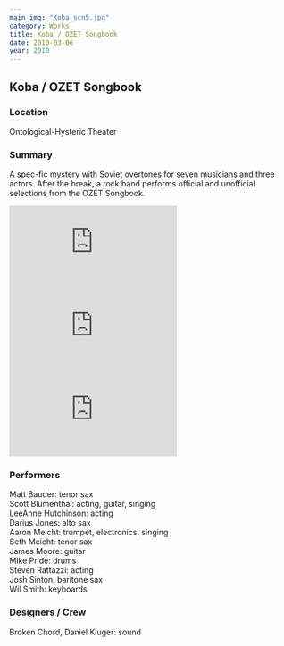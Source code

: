 ```yaml
---
main_img: "Koba_scn5.jpg"
category: Works
title: Koba / OZET Songbook
date: 2010-03-06
year: 2010
---
```

## Koba / OZET Songbook

### Location

Ontological-Hysteric Theater

### Summary

A spec-fic mystery with Soviet overtones for seven musicians and three actors. After the break, a rock band performs official and unofficial selections from the OZET Songbook.


<div class="row videos">
  <iframe class="col-sm-4 col-xs-12" src="https://www.youtube.com/embed/Hvlr8dPhiZk" frameborder="0" allowfullscreen></iframe>
  <iframe class="col-sm-4 col-xs-12" src="https://www.youtube.com/embed/zUAfvb9g584" frameborder="0" allowfullscreen></iframe>
  <iframe class="col-sm-4 col-xs-12" src="https://www.youtube.com/embed/UChkmXJFBUk" frameborder="0" allowfullscreen></iframe>
</div>

### Performers

Matt Bauder: tenor sax<br>
Scott Blumenthal: acting, guitar, singing<br>
LeeAnne Hutchinson: acting<br>
Darius Jones: alto sax<br>
Aaron Meicht: trumpet, electronics, singing<br>
Seth Meicht: tenor sax<br>
James Moore: guitar<br>
Mike Pride: drums<br>
Steven Rattazzi: acting<br>
Josh Sinton: baritone sax<br>
Wil Smith: keyboards<br>

### Designers / Crew

Broken Chord, Daniel Kluger: sound



